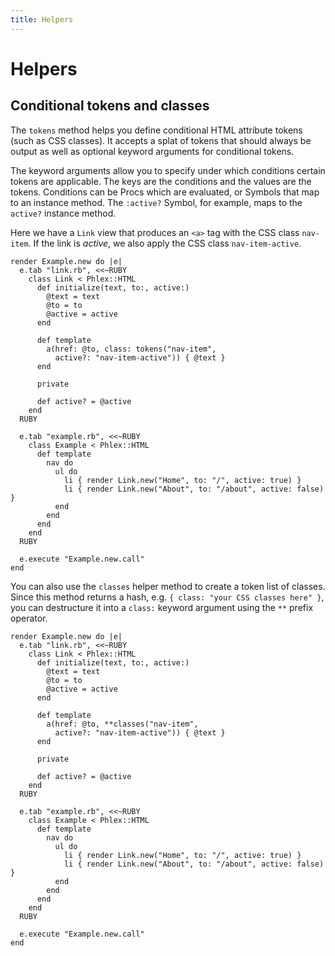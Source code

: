 ```yaml
---
title: Helpers
---
```


# Helpers

## Conditional tokens and classes

The `tokens` method helps you define conditional HTML attribute tokens (such as CSS classes). It accepts a splat of tokens that should always be output as well as optional keyword arguments for conditional tokens.

The keyword arguments allow you to specify under which conditions certain tokens are applicable. The keys are the conditions and the values are the tokens. Conditions can be Procs which are evaluated, or Symbols that map to an instance method. The `:active?` Symbol, for example, maps to the `active?` instance method.

Here we have a `Link` view that produces an `<a>` tag with the CSS class `nav-item`. If the link is _active_, we also apply the CSS class `nav-item-active`.

```phlex
render Example.new do |e|
  e.tab "link.rb", <<~RUBY
    class Link < Phlex::HTML
      def initialize(text, to:, active:)
        @text = text
        @to = to
        @active = active
      end

      def template
        a(href: @to, class: tokens("nav-item",
          active?: "nav-item-active")) { @text }
      end

      private

      def active? = @active
    end
  RUBY

  e.tab "example.rb", <<~RUBY
    class Example < Phlex::HTML
      def template
        nav do
          ul do
            li { render Link.new("Home", to: "/", active: true) }
            li { render Link.new("About", to: "/about", active: false) }
          end
        end
      end
    end
  RUBY

  e.execute "Example.new.call"
end
```

You can also use the `classes` helper method to create a token list of classes. Since this method returns a hash, e.g. `{ class: "your CSS classes here" }`, you can destructure it into a `class:` keyword argument using the `**` prefix operator.

```phlex
render Example.new do |e|
  e.tab "link.rb", <<~RUBY
    class Link < Phlex::HTML
      def initialize(text, to:, active:)
        @text = text
        @to = to
        @active = active
      end

      def template
        a(href: @to, **classes("nav-item",
          active?: "nav-item-active")) { @text }
      end

      private

      def active? = @active
    end
  RUBY

  e.tab "example.rb", <<~RUBY
    class Example < Phlex::HTML
      def template
        nav do
          ul do
            li { render Link.new("Home", to: "/", active: true) }
            li { render Link.new("About", to: "/about", active: false) }
          end
        end
      end
    end
  RUBY

  e.execute "Example.new.call"
end
```
